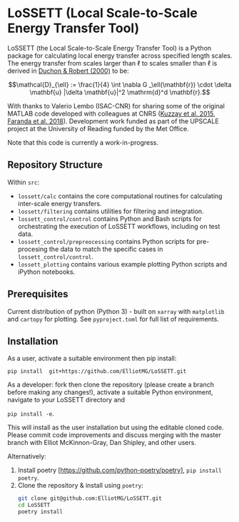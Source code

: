 # LoSSETT (Local Scale-to-Scale Energy Transfer Tool)

LoSSETT (the Local Scale-to-Scale Energy Transfer Tool) is a Python package for calculating local energy transfer across specified length scales. The energy transfer from scales larger than $\ell$ to scales smaller than $\ell$ is derived in [Duchon & Robert (2000)](https://iopscience.iop.org/article/10.1088/0951-7715/13/1/312) to be:

$$\mathcal{D}_{\ell} := \frac{1}{4} \int \nabla G _\ell(\mathbf{r}) \cdot \delta \mathbf{u} |\delta \mathbf{u}|^2 \mathrm{d}^d \mathbf{r}.$$

With thanks to Valerio Lembo (ISAC-CNR) for sharing some of the original MATLAB code developed with colleagues at CNRS ([Kuzzay et al. 2015](https://pubs.aip.org/aip/pof/article-abstract/27/7/075105/103779), [Faranda et al. 2018](https://journals.ametsoc.org/view/journals/atsc/75/7/jas-d-17-0114.1.xml)). Development work funded as part of the UPSCALE project at the University of Reading funded by the Met Office.

Note that this code is currently a work-in-progress.

## Repository Structure

Within `src`:

* `lossett/calc` contains the core computational routines for calculating inter-scale energy transfers.
* `lossett/filtering` contains utilities for filtering and integration.
* `lossett_control/control` contains Python and Bash scripts for orchestrating the execution of LoSSETT workflows, including on test data.
* `lossett_control/prepreocessing` contains Python scripts for pre-procesing the data to match the specific cases in `lossett_control/control`.
* `lossett_plotting` contains various example plotting Python scripts and iPython notebooks.

## Prerequisites
Current distribution of python (Python 3) - built on `xarray` with `matplotlib` and `cartopy` for plotting. See `pyproject.toml` for full list of requirements.

## Installation

As a user, activate a suitable environment then pip install:

`pip install  git+https://github.com/ElliotMG/LoSSETT.git`

As a developer: fork then clone the repository (please create a branch before making any changes!), activate a suitable Python environment, navigate to your LoSSETT directory and

`pip install -e`.

This will install as the user installation but using the editable cloned code. Please commit code improvements and discuss merging with the master branch with Elliot McKinnon-Gray, Dan Shipley, and other users.

Alternatively:
1. Install poetry [https://github.com/python-poetry/poetry], `pip install poetry`.
2. Clone the repository & install using `poetry`:
   ```bash
   git clone git@github.com:ElliotMG/LoSSETT.git
   cd LoSSETT
   poetry install
